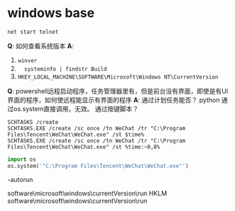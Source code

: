 # windows base


`net start telnet`

**Q**: 如何查看系统版本
**A**: 
1. `winver `
2. 　`systeminfo | findstr Build`
3. `HKEY_LOCAL_MACHINE\SOFTWARE\Microsoft\Windows NT\CurrentVersion`



**Q**: powershell远程启动程序，任务管理器里有，但是前台没有界面，即使是有UI界面的程序，如何使远程能显示有界面的程序
**A**: 
通过计划任务能否？
python 通过os.system直接调用，无效。
通过按键脚本？
```
SCHTASKS /create 
SCHTASKS.EXE /create /sc once /tn WeChat /tr "C:\Program Files\Tencent\WeChat\WeChat.exe" /st $time%
SCHTASKS.EXE /create /sc once /tn WeChat /tr "C:\Program Files\Tencent\WeChat\WeChat.exe" /st %time:~0,8%
```

``` python
import os
os.system('"C:\Program Files\Tencent\WeChat\WeChat.exe"')
```

-autorun

software\microsoft\windows\currentVersion\run
HKLM software\microsoft\windows\currentVersion\run
